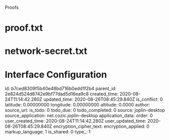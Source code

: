 Proofs

# proof.txt


# network-secret.txt


# Interface Configuration


id: b7ced8309f5b40e48bd716b0edd1f2b4
parent_id: 2e824d524d8742e9bf77dad5d16ea9c8
created_time: 2020-08-24T11:14:42.280Z
updated_time: 2020-08-26T08:45:29.840Z
is_conflict: 0
latitude: 0.00000000
longitude: 0.00000000
altitude: 0.0000
author: 
source_url: 
is_todo: 0
todo_due: 0
todo_completed: 0
source: joplin-desktop
source_application: net.cozic.joplin-desktop
application_data: 
order: 0
user_created_time: 2020-08-24T11:14:42.280Z
user_updated_time: 2020-08-26T08:45:29.840Z
encryption_cipher_text: 
encryption_applied: 0
markup_language: 1
is_shared: 0
type_: 1